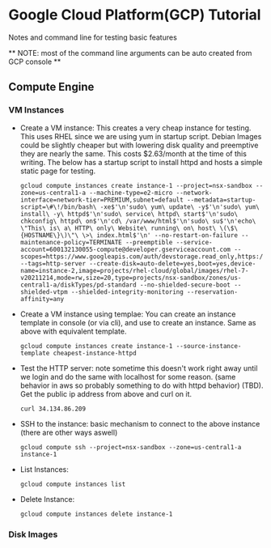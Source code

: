 # Google Cloud Platform(GCP) Tutorial
Notes and command line for testing basic features

** NOTE: most of the command line arguments can be auto created from GCP console **

## Compute Engine

### VM Instances

* Create a VM instance: This creates a very cheap instance for testing. This uses RHEL since we are using yum in startup script. Debian Images could be slightly cheaper but with lowering disk quality and preemptive they are nearly the same. This costs $2.63/month at the time of this writing. The below has a startup script to install httpd and hosts a simple static page for testing.
  ``` 
  gcloud compute instances create instance-1 --project=nsx-sandbox --zone=us-central1-a --machine-type=e2-micro --network-interface=network-tier=PREMIUM,subnet=default --metadata=startup-script=\#\!/bin/bash\ -xe$'\n'sudo\ yum\ update\ -y$'\n'sudo\ yum\ install\ -y\ httpd$'\n'sudo\ service\ httpd\ start$'\n'sudo\ chkconfig\ httpd\ on$'\n'cd\ /var/www/html$'\n'sudo\ su$'\n'echo\ \"This\ is\ a\ HTTP\ only\ Website\ running\ on\ host\ \(\$\{HOSTNAME\}\)\"\ \>\ index.html$'\n' --no-restart-on-failure --maintenance-policy=TERMINATE --preemptible --service-account=600132130055-compute@developer.gserviceaccount.com --scopes=https://www.googleapis.com/auth/devstorage.read_only,https://www.googleapis.com/auth/logging.write,https://www.googleapis.com/auth/monitoring.write,https://www.googleapis.com/auth/servicecontrol,https://www.googleapis.com/auth/service.management.readonly,https://www.googleapis.com/auth/trace.append --tags=http-server --create-disk=auto-delete=yes,boot=yes,device-name=instance-2,image=projects/rhel-cloud/global/images/rhel-7-v20211214,mode=rw,size=20,type=projects/nsx-sandbox/zones/us-central1-a/diskTypes/pd-standard --no-shielded-secure-boot --shielded-vtpm --shielded-integrity-monitoring --reservation-affinity=any
  ```

* Create a VM instance using templae: You can create an instance template in console (or via cli), and use to create an instance. Same as above with equivalent template.
  ``` 
  gcloud compute instances create instance-1 --source-instance-template cheapest-instance-httpd 
  ```

* Test the HTTP server: note sometime this doesn't work right away until we login and do the same with localhost for some reason. (same behavior in aws so probably something to do with httpd behavior) (TBD). Get the public ip address from above and curl on it.
  ```
  curl 34.134.86.209
  ```

* SSH to the instance: basic mechanism to connect to the above instance (there are other ways aswell)
  ```
  gcloud compute ssh --project=nsx-sandbox --zone=us-central1-a instance-1
  ```

* List Instances: 
   ```
   gcloud compute instances list
   ```

* Delete Instance: 
   ```
   gcloud compute instances delete instance-1
   ```

### Disk Images